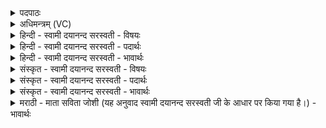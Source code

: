 <details><summary>पदपाठः</summary>

सम्। ते। मनः॑। मन॑सा। सम्। प्रा॒णः। प्रा॒णेन॑। ग॒च्छ॒ता॒म्। रे॒ट्। अ॒सि॒। अ॒ग्निः। त्वा॒। श्री॒णा॒तु॒। आपः॑। त्वा॒। सम्। अ॒रि॒ण॒न्। वातस्य। त्वा॒। ध्राज्यै॑। पू॒ष्णः। रह्यै॑। ऊ॒ष्मणः॑। व्य॒थि॒ष॒त्। प्रयु॑त॒मिति॒ प्रऽयु॑त॒म्। द्वेषः॑। १८।
</details>

<details><summary>अधिमन्त्रम् (VC)</summary>

- अग्निर्देवता
- दीर्घतमा ऋषिः
- प्राजापत्या अनुष्टुप्, आर्ची पङ्क्तिः, दैवी पङ्क्तिः
- गान्धारः, पञ्चमः
</details>

<details><summary>हिन्दी - स्वामी दयानन्द सरस्वती - विषयः</summary>

अब रण में युद्ध करनेवाला शिष्य कैसा हो, यह अगले मन्त्र में कहा है ॥
</details>

<details><summary>हिन्दी - स्वामी दयानन्द सरस्वती - पदार्थः</summary>

पदार्थान्वयभाषाः -  हे युद्धशील शूरवीर ! संग्राम में (ते) तेरा (मनः) मन (मनसा) विद्याबल और (प्राणः) प्राण (प्राणेन) प्राण के साथ (सम्) (गच्छताम्) सङ्गत हो। हे वीर ! तू (रेट्) शत्रुओं को मारनेवाला (असि) है, (त्वा) तुझे (अग्निः) युद्ध से उत्पन्न हुए क्रोध का अग्नि (श्रीणातु) अच्छे पचावे तू (प्रयुतम्) करोड़ों प्रकार के शत्रुओं की सेना को प्राप्त होता है, तुझ को तज्जन्य (ऊष्मणः) गरमी का (द्वेषः) द्वेष मत (व्यथिषत्) अत्यन्त पीड़ायुक्त करे, जिससे (वातस्य) पवन की (ध्राज्यै) गति के तुल्य गति के लिये वा (पूष्णः) पुष्टिकारक सूर्य के (रंह्यै) वेग के तुल्य वेग के लिये अर्थात् यथार्थता से युद्ध करने में प्रवृत्ति होने के लिये (आपः) अच्छे-अच्छे जल (सम्) (अरिणन्) अच्छे प्रकार प्राप्त हों ॥१८॥
</details>

<details><summary>हिन्दी - स्वामी दयानन्द सरस्वती - भावार्थः</summary>

भावार्थभाषाः -  मनुष्यों को चाहिये कि अपने बल के बढ़ानेवाले अन्न, जल और शस्त्र-अस्त्र आदि पदार्थों को इकट्ठा करके शत्रुओं को मार कर संग्राम जीतें ॥१८॥
</details>

<details><summary>संस्कृत - स्वामी दयानन्द सरस्वती - विषयः</summary>

अथ रणे योद्धा कीदृग्भवेदित्युपदिश्यते ॥
</details>

<details><summary>संस्कृत - स्वामी दयानन्द सरस्वती - पदार्थः</summary>

पदार्थान्वयभाषाः -  हे योद्धः संग्रामे ते मनो मनसा प्राणः प्राणेन च सङ्गच्छताम्। हे वीर ! त्वं रेडसि त्वा त्वामग्नि-र्युद्धजन्यक्रोधाग्निः श्रीणातु, त्वं प्रयुतं शत्रुसैन्यं प्राप्य तज्जन्यादूष्मणो द्वेषो मा व्यथिषत्, त्वां वातस्य ध्राज्यै वातस्य गतिभिर्युद्धकर्मणि गत्यै यद्वा पूष्णो रंह्यै सूर्यस्य गतिरिव युद्धभूमिषु गत्यै यथार्थतया युद्धकर्म्मणि प्रवृत्यै आपः समरिणन् ॥१८॥
</details>

<details><summary>संस्कृत - स्वामी दयानन्द सरस्वती - भावार्थः</summary>

भावार्थभाषाः -  मनुष्यैः संग्रामे मनः समाधाय स्वबलवर्द्धकान्नपानशस्त्रादिपदार्थान् संपाद्य शत्रून् निहत्य संग्रामो विजेतव्य इति ॥१८॥
</details>

<details><summary>मराठी - माता सविता जोशी (यह अनुवाद स्वामी दयानन्द सरस्वती जी के आधार पर किया गया है।) - भावार्थः</summary>

भावार्थभाषाः -  (शूरवीर) माणसांनी आपली शक्ती वाढविणारे पदार्थ अन्न, जल, शस्त्र, अस्त्र इत्यादी एकत्र करून शत्रूंचे हनन करून युद्ध जिंकावे.
</details>